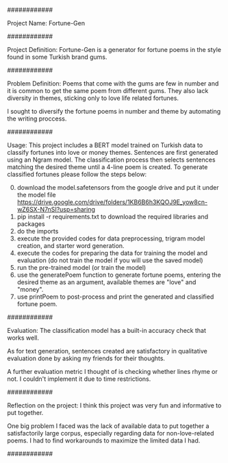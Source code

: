 ############

Project Name: Fortune-Gen

############

Project Definition: Fortune-Gen is a generator for fortune poems 
in the style found in some Turkish brand gums.

############

Problem Definition: Poems that come with the gums are few in
number and it is common to get the same poem from different gums.
They also lack diversity in themes, sticking only to love life
related fortunes.

I sought to diversify the fortune poems in number and theme by
automating the writing proccess.

############

Usage: This project includes a BERT model trained on Turkish data to classify 
fortunes into love or money themes. Sentences are first generated using an
Ngram model. The classification process then selects sentences matching the
desired theme until a 4-line poem is created. To generate classified 
fortunes please follow the steps below:

0. download the model.safetensors from the google drive and put it under the model file
https://drive.google.com/drive/folders/1KB6B6h3KQOJ9E_yow8cn-wZ6SX-N7nSI?usp=sharing
2. pip install -r requirements.txt to download the required libraries and packages
3. do the imports
4. execute the provided codes for data preprocessing, trigram model creation, and starter
word generation.
5. execute the codes for preparing the data for training the model and evaluation 
(do not train the model if you will use the saved model)
6. run the pre-trained model (or train the model)
7. use the generatePoem function to generate fortune poems, entering the desired theme 
as an argument, available themes are "love" and "money".
8. use printPoem to post-process and print the generated and classified fortune poem.

############

Evaluation: The classification model has a built-in accuracy check
that works well. 

As for text generation, sentences created are
satisfactory in qualitative evaluation done by asking my friends
for their thoughts.

A further evaluation metric I thought of is checking whether 
lines rhyme or not. I couldn't implement it due to time restrictions.

############

Reflection on the project: I think this project was very fun and
informative to put together. 

One big problem I faced was the lack of available data to put together 
a satisfactorily large corpus, especially regarding data for non-love-related poems.
I had to find workarounds to maximize the limited data I had.

############

